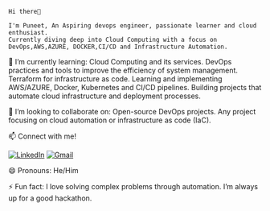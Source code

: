 
    Hi there👋

    I'm Puneet, An Aspiring devops engineer, passionate learner and cloud enthusiast.
    Currently diving deep into Cloud Computing with a focus on
    DevOps,AWS,AZURE, DOCKER,CI/CD and Infrastructure Automation.

🌱 I’m currently learning: Cloud Computing and its services.
    DevOps practices and tools to improve the efficiency of system management.
    Terraform for infrastructure as code.
    Learning and implementing AWS/AZURE, Docker, Kubernetes and CI/CD pipelines.
    Building projects that automate cloud infrastructure and deployment processes.

👯 I’m looking to collaborate on: Open-source DevOps projects.
    Any project focusing on cloud automation or infrastructure as code (IaC).

📫  Connect with me!

[![LinkedIn](https://img.icons8.com/color/50/000000/linkedin.png)](https://www.linkedin.com/in/jhinganpuneet)
[![Gmail](https://img.icons8.com/color/50/000000/gmail.png)](mailto:puneetjhingan13@gmail.com)




😄 Pronouns: He/Him

⚡ Fun fact: I love solving complex problems through automation.
    I’m always up for a good hackathon.
